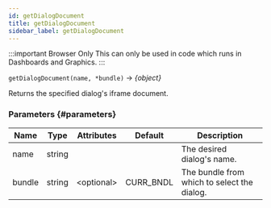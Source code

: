 ```yaml
---
id: getDialogDocument
title: getDialogDocument
sidebar_label: getDialogDocument
---
```


:::important Browser Only
This can only be used in code which runs in Dashboards and Graphics.
:::

`getDialogDocument(name, *bundle)` → _\{object\}_

Returns the specified dialog's iframe document.

### Parameters {#parameters}

| Name   | Type   | Attributes    | Default   | Description                                 |
| ------ | ------ | ------------- | --------- | ------------------------------------------- |
| name   | string |               |           | The desired dialog's name.                  |
| bundle | string | &lt;optional> | CURR_BNDL | The bundle from which to select the dialog. |
